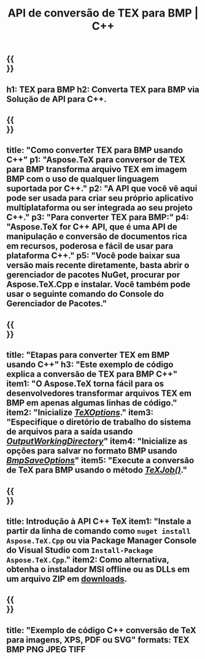﻿---
translation: true
template: /_templates/_conversion-child-cpp.md
title: API de conversão de TEX para BMP | C++
description: Funcionalidade de conversão de TEX para BMP. Integre esta biblioteca C++ local em seu projeto ou use aplicativos multiplataforma para converter TeX em BMP.
keywords: tex para bmp api cpp, tex2bmp integrar c++
url: /cpp/conversion/tex-to-bmp/
family: tex
platformtag: cpp
feature: conversion
informat: TEX
outformat: BMP
otherformats: PNG JPEG TIFF PDF SVG XPS
---

{{<section banner>}}
---
h1: TEX para BMP
h2: Converta TEX para BMP via Solução de API para C++.
---

{{<section overview>}}
---
title: "Como converter TEX para BMP usando C++"
p1: "Aspose.TeX para conversor de TEX para BMP transforma arquivo TEX em imagem BMP com o uso de qualquer linguagem suportada por C++."
p2: "A API que você vê aqui pode ser usada para criar seu próprio aplicativo multiplataforma ou ser integrada ao seu projeto C++."
p3: "Para converter TEX para BMP:"
p4: "Aspose.TeX for C++ API, que é uma API de manipulação e conversão de documentos rica em recursos, poderosa e fácil de usar para plataforma C++."
p5: "Você pode baixar sua versão mais recente diretamente, basta abrir o gerenciador de pacotes NuGet, procurar por Aspose.TeX.Cpp e instalar. Você também pode usar o seguinte comando do Console do Gerenciador de Pacotes."
---

{{<section feature1>}}
---
title: "Etapas para converter TEX em BMP usando C++"
h3: "Este exemplo de código explica a conversão de TEX para BMP C++"
item1: "O Aspose.TeX torna fácil para os desenvolvedores transformar arquivos TEX em BMP em apenas algumas linhas de código."
item2: "Inicialize [*TeXOptions*](https://reference.aspose.com/tex/cpp/class/aspose.te_x.te_x_options)."
item3: "Especifique o diretório de trabalho do sistema de arquivos para a saída usando [*OutputWorkingDirectory*](https://reference.aspose.com/tex/cpp/class/aspose.te_x.te_x_options#aa4f4ea6dab7db5ba1b40800495f16f63)"
item4: "Inicialize as opções para salvar no formato BMP usando [*BmpSaveOptions*](https://reference.aspose.com/tex/cpp/class/aspose.te_x.presentation.image.bmp_save_options)"
item5: "Execute a conversão de TeX para BMP usando o método [*TeXJob()*](https://reference.aspose.com/tex/cpp/class/aspose.te_x.te_x_job)."
---

{{<section feature2>}}
---
title: Introdução à API C++ TeX
item1: "Instale a partir da linha de comando como ```nuget install Aspose.TeX.Cpp``` ou via Package Manager Console do Visual Studio com ```Install-Package Aspose.TeX.Cpp```."
item2: Como alternativa, obtenha o instalador MSI offline ou as DLLs em um arquivo ZIP em [downloads](https://downloads.aspose.com/tex/cpp).
---

{{<section widget>}}
---
title: "Exemplo de código C++ conversão de TeX para imagens, XPS, PDF ou SVG"
formats: TEX BMP PNG JPEG TIFF
---


